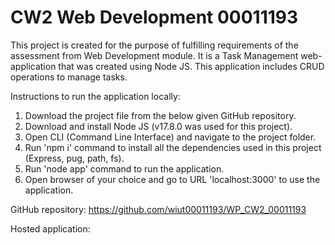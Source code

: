 # CW2 Web Development 00011193

This project is created for the purpose of fulfilling requirements of the assessment from Web Development module.
It is a Task Management web-application that was created using Node JS. This application includes CRUD operations to manage tasks.

Instructions to run the application locally:
1. Download the project file from the below given GitHub repository.
2. Download and install Node JS (v17.8.0 was used for this project).
3. Open CLI (Command Line Interface) and navigate to the project folder.
4. Run 'npm i' command to install all the dependencies used in this project (Express, pug, path, fs).
5. Run 'node app' command to run the application.
6. Open browser of your choice and go to URL 'localhost:3000' to use the application.

GitHub repository: https://github.com/wiut00011193/WP_CW2_00011193

Hosted application: 